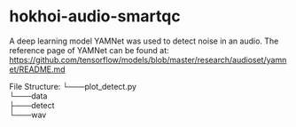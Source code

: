 # hokhoi-audio-smartqc
A deep learning model YAMNet was used to detect noise in an audio. The reference page of YAMNet can be found at: https://github.com/tensorflow/models/blob/master/research/audioset/yamnet/README.md

File Structure:
└───plot_detect.py<br>
└───data<br>
    ├───detect<br>
    └───wav<br>
